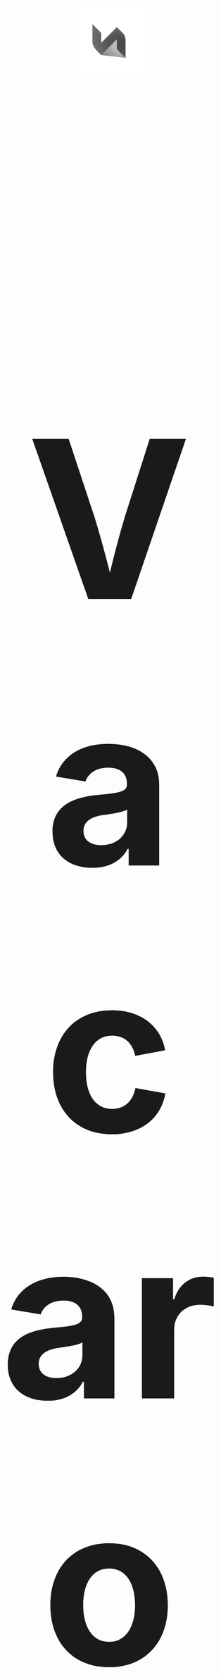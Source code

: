 <div align="center">

<picture>
  <source media="(prefers-color-scheme: dark)" srcset="https://raw.githubusercontent.com/Vacaro/Vacaro/main/.github/assets/Logo-DMlogo.png">
  <source media="(prefers-color-scheme: light)" srcset="https://raw.githubusercontent.com/Vacaro/Vacaro/main/.github/assets/Logo-logo.png">
  <img width="160px" height="160px" alt="Vacaro Engine Logo displayed in center of screen." src="https://raw.githubusercontent.com/Vacaro/Vacaro/main/.github/assets/Logo-GRADIENTlogo.png">
</picture>

<h1 style="font-weight: 500; font-size:500px;"><strong>Vacaro</strong> Engine</h1>

<h4>Achieving photorealistic stories</h4>

![Repo Size](https://img.shields.io/github/languages/code-size/vacaro/vacaro?label=repo%20size&logo=github&style=for-the-badge)
![Repo Lines](https://img.shields.io/tokei/lines/github/vacaro/vacaro?color=green&style=for-the-badge)
[![Discord Link](https://img.shields.io/discord/991359734949093496?color=blue&label=Discord&logo=discord&style=for-the-badge)](https://discord.gg/M5SncHjSX5)

</div>

> **Warning**
> *Vacaro* is in early development, the *codebase* and *API* can change rapidly.

> **Note**
> Any [*NodeJS*](https://nodejs.org/en/) based projects use [NPM](https://npmjs.org) package manager.

## Project Structure
- '**vacaro/**' the engine's codebase. *(C++20, Vulkan, Dear Imgui + GLFW)*


- '**vacaro-launcher/**', the game engine launcher's codebase. *(SvelteKit, Tauri and Rust)*

![Launcher Banner](https://raw.githubusercontent.com/Vacaro/Vacaro/main/.github/assets/launcher-banner.png)

- - [![CodeQL launcher engine [cross-platform]](https://github.com/Vacaro/Vacaro/actions/workflows/codeql_launcher_cross-platform.yml/badge.svg)](https://github.com/Vacaro/Vacaro/actions/workflows/codeql_launcher_cross-platform.yml)

- - [![test launcher engine [cross-platform] (vacaro-launcher)](https://github.com/Vacaro/Vacaro/actions/workflows/test_launcher_cross-platform.yml/badge.svg)](https://github.com/Vacaro/Vacaro/actions/workflows/test_launcher_cross-platform.yml)

- - [![release launcher engine [cross-platform]](https://github.com/Vacaro/Vacaro/actions/workflows/release_launcher_cross-platform.yml/badge.svg)](https://github.com/Vacaro/Vacaro/actions/workflows/release_launcher_cross-platform.yml)

- - [![build launcher engine [ubuntu-latest] (vacaro-launcher)](https://github.com/Vacaro/Vacaro/actions/workflows/build_launcher_cross-platform.yml/badge.svg)](https://github.com/Vacaro/Vacaro/actions/workflows/build_launcher_cross-platform.yml)


- '**vacaro-website/**', the website code for vacaro.org. *(SvelteKit, Carbon Design System, Vite)*

![Website Banner](https://raw.githubusercontent.com/Vacaro/Vacaro/main/.github/assets/website-banner.png)

> *[SvelteKit](https://kit.svelte.dev/) applications are using the latest version of [Vite](https://vitejs.dev/).*

<div align="center">

**AZ Software** ***2016-2022***

</div>

